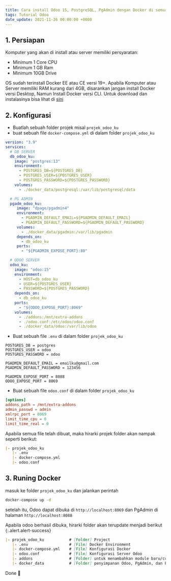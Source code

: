 ```yaml
---
title: Cara install Odoo 15, PostgreSQL, PgAdmin dengan Docker di semua OS
tags: Tutorial Odoo
date_update: 2021-11-26 00:00:00 +0000
---
```


## 1. Persiapan
Komputer yang akan di install atau server memiliki persyaratan:
- Minimum 1 Core CPU
- Minimum 1 GB Ram
- Minimum 10GB Drive

OS sudah terinstall Docker EE atau CE versi 19+. Apabila Komputer atau Server memiliki RAM kurang dari 4GB, 
disarankan jangan install Docker versi Desktop, Namun Install Docker versi CLI.
Untuk download dan instalasinya bisa lihat di [sini](https://www.docker.com/)

## 2. Konfigurasi
- Buatlah sebuah folder projek misal `projek_odoo_ku`
- buat sebuah file `docker-compose.yml` di dalam folder `projek_odoo_ku` 

```yml
version: "3.9"
services:
  # DB SERVER
  db_odoo_ku:
    image: "postgres:13"
    environment: 
      - POSTGRES_DB=${POSTGRES_DB}
      - POSTGRES_USER=${POSTGRES_USER}
      - POSTGRES_PASSWORD=${POSTGRES_PASSWORD}
    volumes:
      - ./docker_data/postgresql:/var/lib/postgresql/data

  # PG ADMIN
  pgadm_odoo_ku:
     image: "dpage/pgadmin4"
     environment: 
       - PGADMIN_DEFAULT_EMAIL=${PGADMIN_DEFAULT_EMAIL}
       - PGADMIN_DEFAULT_PASSWORD=${PGADMIN_DEFAULT_PASSWORD}
     volumes:
       - ./docker_data/pgadmin:/var/lib/pgadmin
     depends_on:
       - db_odoo_ku
     ports:
       - "${PGADMIN_EXPOSE_PORT}:80"

  # ODOO SERVER
  odoo_ku:
    image: "odoo:15"
    environment:
      - HOST=db_odoo_ku
      - USER=${POSTGRES_USER}
      - PASSWORD=${POSTGRES_PASSWORD}
    depends_on:
      - db_odoo_ku
    ports:
      - "${ODOO_EXPOSE_PORT}:8069"
    volumes:
      - ./addons:/mnt/extra-addons
      - ./odoo.conf:/etc/odoo/odoo.conf
      - ./docker_data/odoo:/var/lib/odoo
```

- Buat sebuah file `.env` di dalam folder `projek_odoo_ku` 

```env
POSTGRES_DB = postgres
POSTGRES_USER = odoo
POSTGRES_PASSWORD = odoo

PGADMIN_DEFAULT_EMAIL = emailku@gmail.com
PGADMIN_DEFAULT_PASSWORD = 123456

PGADMIN_EXPOSE_PORT = 8088
ODOO_EXPOSE_PORT = 8069
```

- Buat sebuah file `odoo.conf` di dalam folder `projek_odoo_ku`

```conf
[options]
addons_path = /mnt/extra-addons
admin_passwd = admin
xmlrpc_port = 8069
limit_time_cpu = 0
limit_time_real = 0
```

Apabila semua file telah dibuat, maka hirarki projek folder akan nampak seperti berikut:

```md
|- projek_odoo_ku
   |- .env
   |- docker-compose.yml
   |- odoo.conf
```

## 3. Runing Docker
masuk ke folder `projek_odoo_ku` dan jalankan perintah

```sh
docker-compose up -d
```

setelah itu, Odoo dapat dibuka di `http://localhost:8069` dan PgAdmin di halaman `http://localhost:8088`

Apabila odoo berhasil dibuka, hirarki folder akan terupdate menjadi berikut
{:.alert.alert-success}

```md
|- projek_odoo_ku           # [Folder] Project
   |- .env                  # [File] Docker Environment
   |- docker-compose.yml    # [File] Konfigurasi Docker
   |- odoo.conf             # [File] Konfigurasi Server Odoo
   |- addons                # [Folder] untuk menambahkan module baru/custom
   |- docker_data           # [Folder] penyimpanan Odoo, PgAdmin, dan PostgreSQL
```

Done 🎯
